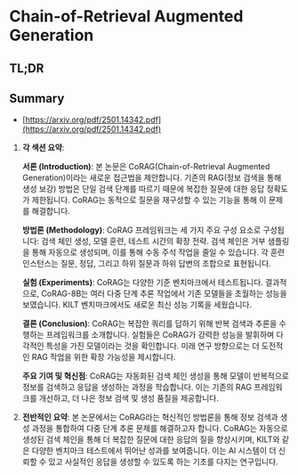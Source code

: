 # Chain-of-Retrieval Augmented Generation
## TL;DR
## Summary
- [https://arxiv.org/pdf/2501.14342.pdf](https://arxiv.org/pdf/2501.14342.pdf)

1. **각 섹션 요약**:

   **서론 (Introduction)**:
   본 논문은 CoRAG(Chain-of-Retrieval Augmented Generation)이라는 새로운 접근법을 제안합니다. 기존의 RAG(정보 검색을 통해 생성 보강) 방법은 단일 검색 단계를 따르기 때문에 복잡한 질문에 대한 응답 정확도가 제한됩니다. CoRAG는 동적으로 질문을 재구성할 수 있는 기능을 통해 이 문제를 해결합니다.

   **방법론 (Methodology)**:
   CoRAG 프레임워크는 세 가지 주요 구성 요소로 구성됩니다: 검색 체인 생성, 모델 훈련, 테스트 시간의 확장 전략. 검색 체인은 거부 샘플링을 통해 자동으로 생성되며, 이를 통해 수동 주석 작업을 줄일 수 있습니다. 각 훈련 인스턴스는 질문, 정답, 그리고 하위 질문과 하위 답변의 조합으로 표현됩니다.

   **실험 (Experiments)**:
   CoRAG는 다양한 기준 벤치마크에서 테스트됩니다. 결과적으로, CoRAG-8B는 여러 다중 단계 추론 작업에서 기존 모델들을 초월하는 성능을 보였습니다. KILT 벤치마크에서도 새로운 최신 성능 기록을 세웠습니다.

   **결론 (Conclusion)**:
   CoRAG는 복잡한 쿼리를 답하기 위해 반복 검색과 추론을 수행하는 프레임워크를 소개합니다. 실험들은 CoRAG가 강력한 성능을 발휘하며 다각적인 특성을 가진 모델이라는 것을 확인합니다. 미래 연구 방향으로는 더 도전적인 RAG 작업을 위한 확장 가능성을 제시합니다.

   **주요 기여 및 혁신점**:
   CoRAG는 자동화된 검색 체인 생성을 통해 모델이 반복적으로 정보를 검색하고 응답을 생성하는 과정을 학습합니다. 이는 기존의 RAG 프레임워크를 개선하고, 더 나은 정보 검색 및 생성 품질을 제공합니다.

2. **전반적인 요약**:
   본 논문에서는 CoRAG라는 혁신적인 방법론을 통해 정보 검색과 생성 과정을 통합하여 다중 단계 추론 문제를 해결하고자 합니다. CoRAG는 자동으로 생성된 검색 체인을 통해 더 복잡한 질문에 대한 응답의 질을 향상시키며, KILT와 같은 다양한 벤치마크 테스트에서 뛰어난 성과를 보여줍니다. 이는 AI 시스템이 더 신뢰할 수 있고 사실적인 응답을 생성할 수 있도록 하는 기초를 다지는 연구입니다.
